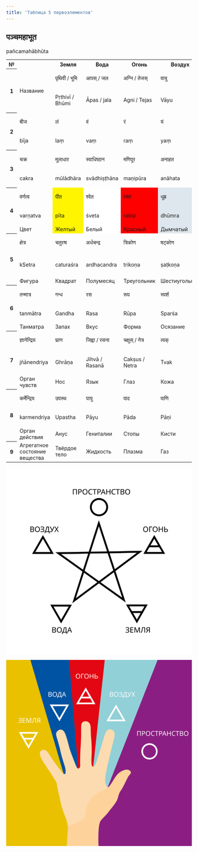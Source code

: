 ```yaml
---
title: 'Таблица 5 первоэлементов'
---
```


<h2 class="sanskrt" >पञ्चमहाभूत</h2>
<p class="transcript" >pañcamahābhūta</p>

<table class="bhuta" width="100%" border="0" cellspacing="0" cellpadding="0">
<tbody>
<tr class="head">
  <th scope="col">№</th>
<th class="line" scope="col">&nbsp;</th>
<th scope="col">Земля</th>
<th scope="col">Вода</th>
<th scope="col">Огонь</th>
<th scope="col">Воздух</th>
<th scope="col">Пространство</th>
</tr>
<tr>
  <th rowspan="2">1</th>
<td rowspan="2" class="line">Название</td>
<td>
<p class="sanskrt">पृथिवी / भूमि</p>
</td>
<td>
<p class="sanskrt">आपस् / जल</p>
</td>
<td>
<p class="sanskrt">अग्नि / तेजस्</p>
</td>
<td>
<p class="sanskrt">वायु</p>
</td>
<td>
<p class="sanskrt">आकाश / व्योमन्</p>
</td>
</tr>
<tr>
<td><p class="transcript">Pṛthivī / Bhūmi</p></td>
<td><p class="transcript">Āpas / jala</p></td>
<td><p class="transcript">Agni / Tejas</p></td>
<td><p class="transcript"> Vāyu</p></td>
<td><p class="transcript">Ākāśa / vyoman</p></td>
</tr>
<tr>
  <th rowspan="2">2</th>
<td class="line"><p class="sanskrt">बीज</p></td>
<td>
<p class="sanskrt">लं</p>
</td>
<td>
<p class="sanskrt">वं</p>
</td>
<td>
<p class="sanskrt">रं</p>
</td>
<td>
<p class="sanskrt">यं</p>
</td>
<td>
<p class="sanskrt">हं</p>
</td>
</tr>
<tr>
  <td class="line"><p class="transcript">bīja</p></td>
  <td><p class="transcript">laṃ</p></td>
  <td><p class="transcript">vaṃ</p></td>
  <td><p class="transcript">raṃ</p></td>
  <td><p class="transcript">yaṃ</p></td>
  <td><p class="transcript">haṃ</p></td>
</tr>
<tr>
  <th rowspan="2">3</th>
  <td class="line"><p class="sanskrt">चक्र</p></td>
  <td><p class="sanskrt">मूलाधार</p></td>
  <td><p class="sanskrt">स्वाधिष्ठान</p></td>
  <td><p class="sanskrt">मणिपूर</p></td>
  <td><p class="sanskrt">अनाहत</p></td>
  <td><p class="sanskrt">विशुद्ध</p></td>
</tr>
<tr>
  <td class="line"><p class="transcript">cakra</p></td>
  <td><p class="transcript">mūlādhāra</p></td>
  <td><p class="transcript">svādhiṣṭhāna</p></td>
  <td><p class="transcript">maṇipūra</p></td>
  <td><p class="transcript">anāhata</p></td>
  <td><p class="transcript">viśuddha</p></td>
</tr>
<tr>
  <th rowspan="3">4</th>
  <td class="line"><p class="sanskrt">वर्णत्व</p></td>
  <td style="background-color: #fff500;"><p class="sanskrt">पीत</p></td>
  <td style="background-color: #fff;"><p class="sanskrt">श्वेत</p></td>
  <td style="background-color: #ff0000;"><p class="sanskrt">रक्त</p></td>
  <td style="background-color: #dde7ed;"><p class="sanskrt">धूम्र</p></td>
  <td style="background-color: #16006e; color: #fff;"><p class="sanskrt">नील</p></td>
</tr>
<tr>
  <td class="line"><p class="transcript">varṇatva</p></td>
  <td style="background-color: #fff500;"><p class="transcript">pīta</p></td>
  <td style="background-color: #fff;"><p class="transcript">śveta</p></td>
  <td style="background-color: #ff0000;">	<p class="transcript">rakta</p></td>
  <td style="background-color: #dde7ed;"><p class="transcript">dhūmra</p></td>
  <td style="background-color: #16006e; color: #fff;"><p class="transcript">nīla</p></td>
</tr>
<tr>
  <td class="line">Цвет</td>
  <td style="background-color: #fff500;">Желтый</td>
  <td style="background-color: #fff;">Белый</td>
  <td style="background-color: #ff0000;">Красный</td>
  <td style="background-color: #dde7ed;">Дымчатый</td>
  <td style="background-color: #16006e; color: #fff;">Темно-синий</td>
</tr>
<tr>
  <th rowspan="3">5</th>
<td class="line"><p class="sanskrt">क्षेत्र</p></td>
<td><p class="sanskrt">चतुरश्र</p></td>
<td><p class="sanskrt">अर्धचन्द्र</p></td>
<td><p class="sanskrt">त्रिकोण</p></td>
<td><p class="sanskrt">षट्कोण</p></td>
<td><p class="sanskrt">मण्डल / चक्र</p></td>
</tr>
<tr>
  <td class="line"><p class="transcript">kSetra</p></td>
<td><p class="transcript">caturaśra</p></td>
<td><p class="transcript">ardhacandra</p></td>
<td><p class="transcript">trikoṇa</p></td>
<td><p class="transcript">ṣaṭkoṇa</p></td>
<td><p class="transcript">maṇḍala / cakra</p></td>
</tr>
<tr>
  <td class="line">Фигура</td>
<td>Квадрат</td>
<td>Полумесяц</td>
<td>Треугольник</td>
<td>Шестиугольник</td>
<td>Круг</td>
</tr>
<tr>
  <th rowspan="3">6</th>
<td class="line" ><p class="sanskrt">तन्मात्र</p></td>
  <td><p class="sanskrt">गन्ध</p></td>
  <td><p class="sanskrt">रस</p></td>
  <td><p class="sanskrt">रूप</p></td>
  <td><p class="sanskrt">स्पर्श</p></td>
  <td><p class="sanskrt">शब्द</p></td>
</tr>
<tr>
  <td class="line"><p class="transcript">tanmātra</p></td>
  <td><p class="transcript">Gandha</p></td>
  <td><p class="transcript">Rasa</p></td>
  <td><p class="transcript">Rūpa</p></td>
  <td><p class="transcript">Sparśa</p></td>
  <td><p class="transcript">Śabda</p></td>
</tr>
<tr>
  <td class="line">Танматра</td>
<td>Запах</td>
<td>Вкус</td>
<td>Форма</td>
<td>Осязание</td>
<td>Звук</td>
</tr>
<tr>
  <th rowspan="3">7</th>
<td class="line">
<p class="sanskrt">ज्ञानेन्द्रिय</p>
</td>
<td><p class="sanskrt">घ्राण</p></td>
<td><p class="sanskrt"><span lang="sa">जिह्वा</span> / <span lang="sa">रसना</span></p></td>
<td><p class="sanskrt">चक्षुस् / नेत्र</p></td>
<td><p class="sanskrt">त्वक्</p></td>
<td><p class="sanskrt"><span lang="sa">श्रोत्र</span> / <span lang="sa">श्रवण</span></p></td>
</tr>
<tr>
  <td class="line"><p class="transcript">jñānendriya</p></td>
<td><p class="transcript">Ghrāṇa</p></td>
<td><p class="transcript">Jihvā / Rasanā </p></td>
<td><p class="transcript">Cakṣus / Netra</p></td>
<td><p class="transcript">Tvak</p></td>
<td><p class="transcript">Śrotra /  Śravaṇa</p></td>
</tr>
<tr>
  <td class="line">Орган чувств</td>
<td>Нос</td>
<td>Язык</td>
<td>Глаз</td>
<td>Кожа</td>
<td>Ухо</td>
</tr>
<tr>
  <th rowspan="3">8</th>
  <td class="line"><p class="sanskrt">कर्मेन्द्रिय</p></td>
  <td><p class="sanskrt">उपस्थ</p></td>
  <td><p class="sanskrt">पायु</p></td>
  <td><p class="sanskrt">पाद</p></td>
  <td><p class="sanskrt">पाणि</p></td>
  <td><p class="sanskrt">वाक्</p></td>
</tr>
<tr>
  <td class="line"><p class="transcript">karmendriya</p></td>
  <td><p class="transcript">Upastha </p></td>
  <td><p class="transcript">Pāyu </p></td>
  <td><p class="transcript">Pāda</p></td>
  <td><p class="transcript">Pāṇi</p></td>
  <td><p class="transcript">Vāk</p></td>
</tr>
<tr>
  <td class="line">    Орган действия</td>
<td>Анус</td>
<td>Гениталии</td>
<td>Стопы</td>
<td>Кисти</td>
<td>Речь</td>
</tr>

<tr>
  <th>9</th>
  <td class="line">Агрегатное состояние вещества</td>
  <td>Твёрдое тело</td>
  <td>Жидкость</td>
  <td>Плазма</td>
  <td>Газ</td>
  <td>Вакуум</td>
</tr>
</tbody>
</table>

![пентаграмма](Five_Elements_and_Pentagram-01.svg)

![Рука](hand-elements-01-1.svg)
